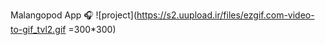 Malangopod App 🎧
![project](https://s2.uupload.ir/files/ezgif.com-video-to-gif_tvl2.gif =300*300)


